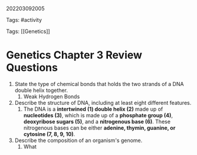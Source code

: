 202203092005

Tags: #activity

Tags: [[Genetics]]

# Genetics Chapter 3 Review Questions
1. State the type of chemical bonds that holds the two strands of a DNA double helix together.
	1. Weak Hydrogen Bonds
2. Describe the structure of DNA, including at least eight different features.
	1. The DNA is a **intertwined (1) double helix (2)** made up of **nucleotides (3)**, which is made up of a **phosphate group (4)**, **deoxyribose sugars (5)**, and a **nitrogenous base (6)**. These nitrogenous bases can be either **adenine, thymin, guanine, or cytosine (7, 8, 9, 10)**.
3. Describe the composition of an organism's genome.
	1. What